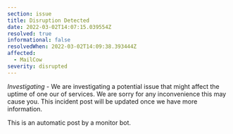 ```yaml
---
section: issue
title: Disruption Detected
date: 2022-03-02T14:07:15.039554Z
resolved: true
informational: false
resolvedWhen: 2022-03-02T14:09:38.393444Z
affected:
  - MailCow
severity: disrupted
---
```

*Investigating* - We are investigating a potential issue that might affect the uptime of one our of services. We are sorry for any inconvenience this may cause you. This incident post will be updated once we have more information.

This is an automatic post by a monitor bot.
        